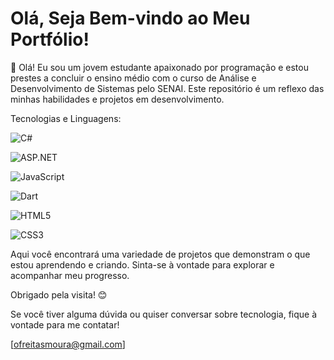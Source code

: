 # Olá, Seja Bem-vindo ao Meu Portfólio!

👋 Olá! Eu sou um jovem estudante apaixonado por programação e estou prestes a concluir o ensino médio com o curso de Análise e Desenvolvimento de Sistemas pelo SENAI. Este repositório é um reflexo das minhas habilidades e projetos em desenvolvimento.

Tecnologias e Linguagens:

![C#](https://img.shields.io/badge/C%23-239120?style=flat&logo=csharp&logoColor=white)

![ASP.NET](https://img.shields.io/badge/ASP.NET-5C2D91?style=flat&logo=aspnet&logoColor=white)

![JavaScript](https://img.shields.io/badge/JavaScript-F7DF1C?style=flat&logo=javascript&logoColor=black)

![Dart](https://img.shields.io/badge/Dart-0175C2?style=flat&logo=dart&logoColor=white)

![HTML5](https://img.shields.io/badge/HTML5-E34F26?style=flat&logo=html5&logoColor=white)

![CSS3](https://img.shields.io/badge/CSS3-1572B6?style=flat&logo=css3&logoColor=white)

Aqui você encontrará uma variedade de projetos que demonstram o que estou aprendendo e criando. Sinta-se à vontade para explorar e acompanhar meu progresso.

Obrigado pela visita! 😊

Se você tiver alguma dúvida ou quiser conversar sobre tecnologia, fique à vontade para me contatar!

[ofreitasmoura@gmail.com]
